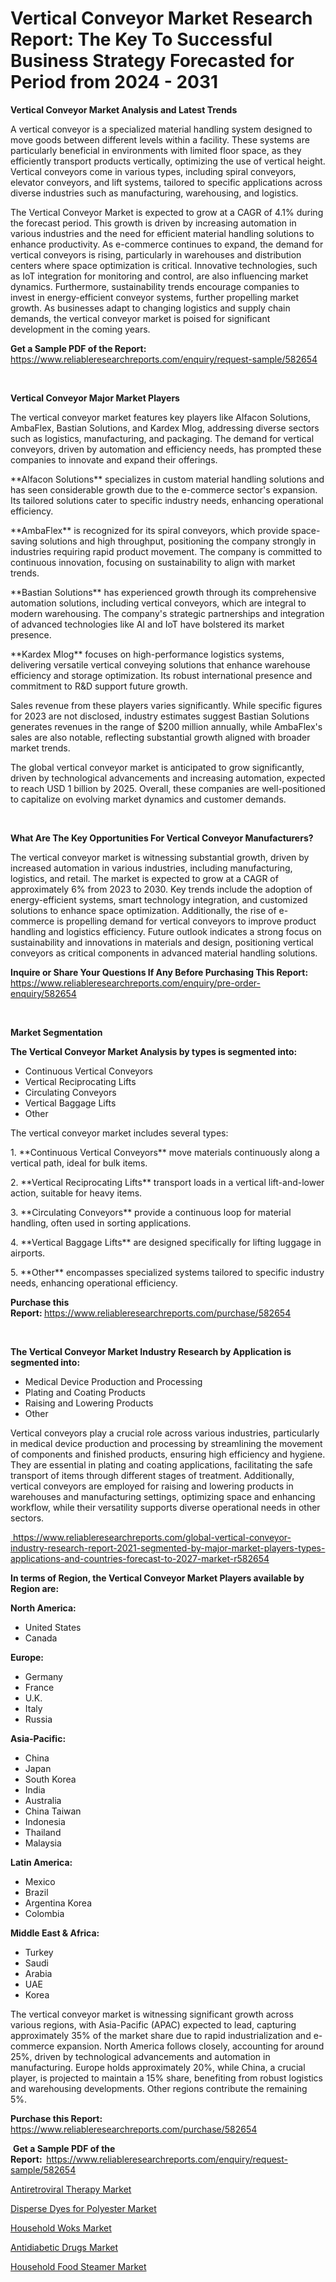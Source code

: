 <p><h1>Vertical Conveyor Market Research Report: The Key To Successful Business Strategy Forecasted for Period from 2024 - 2031</h1></p><p><strong>Vertical Conveyor Market Analysis and Latest Trends</strong></p>
<p><p>A vertical conveyor is a specialized material handling system designed to move goods between different levels within a facility. These systems are particularly beneficial in environments with limited floor space, as they efficiently transport products vertically, optimizing the use of vertical height. Vertical conveyors come in various types, including spiral conveyors, elevator conveyors, and lift systems, tailored to specific applications across diverse industries such as manufacturing, warehousing, and logistics.</p><p>The Vertical Conveyor Market is expected to grow at a CAGR of 4.1% during the forecast period. This growth is driven by increasing automation in various industries and the need for efficient material handling solutions to enhance productivity. As e-commerce continues to expand, the demand for vertical conveyors is rising, particularly in warehouses and distribution centers where space optimization is critical. Innovative technologies, such as IoT integration for monitoring and control, are also influencing market dynamics. Furthermore, sustainability trends encourage companies to invest in energy-efficient conveyor systems, further propelling market growth. As businesses adapt to changing logistics and supply chain demands, the vertical conveyor market is poised for significant development in the coming years.</p></p>
<p><strong>Get a Sample PDF of the Report:&nbsp;</strong> <a href="https://www.reliableresearchreports.com/enquiry/request-sample/582654?utm_campaign=115&utm_medium=2&utm_source=Github&utm_content=ia&utm_term=27092024&utm_id=vertical-conveyor">https://www.reliableresearchreports.com/enquiry/request-sample/582654</a></p>
<p>&nbsp;</p>
<p><strong>Vertical Conveyor Major Market Players</strong></p>
<p><p>The vertical conveyor market features key players like Alfacon Solutions, AmbaFlex, Bastian Solutions, and Kardex Mlog, addressing diverse sectors such as logistics, manufacturing, and packaging. The demand for vertical conveyors, driven by automation and efficiency needs, has prompted these companies to innovate and expand their offerings.</p><p>**Alfacon Solutions** specializes in custom material handling solutions and has seen considerable growth due to the e-commerce sector's expansion. Its tailored solutions cater to specific industry needs, enhancing operational efficiency.</p><p>**AmbaFlex** is recognized for its spiral conveyors, which provide space-saving solutions and high throughput, positioning the company strongly in industries requiring rapid product movement. The company is committed to continuous innovation, focusing on sustainability to align with market trends.</p><p>**Bastian Solutions** has experienced growth through its comprehensive automation solutions, including vertical conveyors, which are integral to modern warehousing. The company's strategic partnerships and integration of advanced technologies like AI and IoT have bolstered its market presence.</p><p>**Kardex Mlog** focuses on high-performance logistics systems, delivering versatile vertical conveying solutions that enhance warehouse efficiency and storage optimization. Its robust international presence and commitment to R&D support future growth.</p><p>Sales revenue from these players varies significantly. While specific figures for 2023 are not disclosed, industry estimates suggest Bastian Solutions generates revenues in the range of $200 million annually, while AmbaFlex's sales are also notable, reflecting substantial growth aligned with broader market trends.</p><p>The global vertical conveyor market is anticipated to grow significantly, driven by technological advancements and increasing automation, expected to reach USD 1 billion by 2025. Overall, these companies are well-positioned to capitalize on evolving market dynamics and customer demands.</p></p>
<p>&nbsp;</p>
<p><strong>What Are The Key Opportunities For Vertical Conveyor Manufacturers?</strong></p>
<p><p>The vertical conveyor market is witnessing substantial growth, driven by increased automation in various industries, including manufacturing, logistics, and retail. The market is expected to grow at a CAGR of approximately 6% from 2023 to 2030. Key trends include the adoption of energy-efficient systems, smart technology integration, and customized solutions to enhance space optimization. Additionally, the rise of e-commerce is propelling demand for vertical conveyors to improve product handling and logistics efficiency. Future outlook indicates a strong focus on sustainability and innovations in materials and design, positioning vertical conveyors as critical components in advanced material handling solutions.</p></p>
<p><strong>Inquire or Share Your Questions If Any Before Purchasing This Report:</strong> <a href="https://www.reliableresearchreports.com/enquiry/pre-order-enquiry/582654?utm_campaign=115&utm_medium=2&utm_source=Github&utm_content=ia&utm_term=27092024&utm_id=vertical-conveyor">https://www.reliableresearchreports.com/enquiry/pre-order-enquiry/582654</a></p>
<p>&nbsp;</p>
<p><strong>Market Segmentation</strong></p>
<p><strong>The Vertical Conveyor Market Analysis by types is segmented into:</strong></p>
<p><ul><li>Continuous Vertical Conveyors</li><li>Vertical Reciprocating Lifts</li><li>Circulating Conveyors</li><li>Vertical Baggage Lifts</li><li>Other</li></ul></p>
<p><p>The vertical conveyor market includes several types: </p><p>1. **Continuous Vertical Conveyors** move materials continuously along a vertical path, ideal for bulk items. </p><p>2. **Vertical Reciprocating Lifts** transport loads in a vertical lift-and-lower action, suitable for heavy items. </p><p>3. **Circulating Conveyors** provide a continuous loop for material handling, often used in sorting applications. </p><p>4. **Vertical Baggage Lifts** are designed specifically for lifting luggage in airports. </p><p>5. **Other** encompasses specialized systems tailored to specific industry needs, enhancing operational efficiency.</p></p>
<p><strong>Purchase this Report:&nbsp;</strong><a href="https://www.reliableresearchreports.com/purchase/582654?utm_campaign=115&utm_medium=2&utm_source=Github&utm_content=ia&utm_term=27092024&utm_id=vertical-conveyor">https://www.reliableresearchreports.com/purchase/582654</a></p>
<p>&nbsp;</p>
<p><strong>The Vertical Conveyor Market Industry Research by Application is segmented into:</strong></p>
<p><ul><li>Medical Device Production and Processing</li><li>Plating and Coating Products</li><li>Raising and Lowering Products</li><li>Other</li></ul></p>
<p><p>Vertical conveyors play a crucial role across various industries, particularly in medical device production and processing by streamlining the movement of components and finished products, ensuring high efficiency and hygiene. They are essential in plating and coating applications, facilitating the safe transport of items through different stages of treatment. Additionally, vertical conveyors are employed for raising and lowering products in warehouses and manufacturing settings, optimizing space and enhancing workflow, while their versatility supports diverse operational needs in other sectors.</p></p>
<p><a href="https://www.reliableresearchreports.com/global-vertical-conveyor-industry-research-report-2021-segmented-by-major-market-players-types-applications-and-countries-forecast-to-2027-market-r582654?utm_campaign=115&utm_medium=2&utm_source=Github&utm_content=ia&utm_term=27092024&utm_id=vertical-conveyor">&nbsp;https://www.reliableresearchreports.com/global-vertical-conveyor-industry-research-report-2021-segmented-by-major-market-players-types-applications-and-countries-forecast-to-2027-market-r582654</a></p>
<p><strong>In terms of Region, the Vertical Conveyor Market Players available by Region are:</strong></p>
<p>
    <p> <strong> North America: </strong>
        <ul>
            <li>United States</li>
            <li>Canada</li>
        </ul>
        </p> 
    <p> <strong> Europe: </strong>
        <ul>
            <li>Germany</li>
            <li>France</li>
            <li>U.K.</li>
            <li>Italy</li>
            <li>Russia</li>
        </ul>
        </p> 
    <p> <strong> Asia-Pacific: </strong>
        <ul>
            <li>China</li>
            <li>Japan</li>
            <li>South Korea</li>
            <li>India</li>
            <li>Australia</li>
            <li>China Taiwan</li>
            <li>Indonesia</li>
            <li>Thailand</li>
            <li>Malaysia</li>
        </ul>
        </p> 
    <p> <strong> Latin America: </strong>
        <ul>
            <li>Mexico</li>
            <li>Brazil</li>
            <li>Argentina Korea</li>
            <li>Colombia</li>
        </ul>
        </p> 
    <p> <strong> Middle East & Africa: </strong>
        <ul>
            <li>Turkey</li>
            <li>Saudi</li>
            <li>Arabia</li>
            <li>UAE</li>
            <li>Korea</li>
        </ul>
    </p>
    </p>
<p><p>The vertical conveyor market is witnessing significant growth across various regions, with Asia-Pacific (APAC) expected to lead, capturing approximately 35% of the market share due to rapid industrialization and e-commerce expansion. North America follows closely, accounting for around 25%, driven by technological advancements and automation in manufacturing. Europe holds approximately 20%, while China, a crucial player, is projected to maintain a 15% share, benefiting from robust logistics and warehousing developments. Other regions contribute the remaining 5%.</p></p>
<p><strong>Purchase this Report: </strong><a href="https://www.reliableresearchreports.com/purchase/582654?utm_campaign=115&utm_medium=2&utm_source=Github&utm_content=ia&utm_term=27092024&utm_id=vertical-conveyor">https://www.reliableresearchreports.com/purchase/582654</a></p>
<p>&nbsp;<strong>Get a Sample PDF of the Report:&nbsp;&nbsp;</strong><a href="https://www.reliableresearchreports.com/enquiry/request-sample/582654?utm_campaign=115&utm_medium=2&utm_source=Github&utm_content=ia&utm_term=27092024&utm_id=vertical-conveyor">https://www.reliableresearchreports.com/enquiry/request-sample/582654</a></p>
<p><strong></strong></p>
<p><p><a href="https://github.com/CordonaCindy/Market-Research-Report-List-1/blob/main/antiretroviral-therapy-market.md?utm_campaign=115&utm_medium=2&utm_source=Github&utm_content=ia&utm_term=27092024&utm_id=vertical-conveyor">Antiretroviral Therapy Market</a></p><p><a href="https://www.linkedin.com/pulse/disperse-dyes-polyester-market-outlook-share-analysis-growth-mehrc?utm_campaign=115&utm_medium=2&utm_source=Github&utm_content=ia&utm_term=27092024&utm_id=vertical-conveyor">Disperse Dyes for Polyester Market</a></p><p><a href="https://issuu.com/reportprime-2/docs/household-woks-market-size-2030.ppt_54a1be476e8fdb?utm_campaign=115&utm_medium=2&utm_source=Github&utm_content=ia&utm_term=27092024&utm_id=vertical-conveyor">Household Woks Market</a></p><p><a href="https://github.com/BesaLoshi2000/Market-Research-Report-List-1/blob/main/antidiabetic-drugs-market.md?utm_campaign=115&utm_medium=2&utm_source=Github&utm_content=ia&utm_term=27092024&utm_id=vertical-conveyor">Antidiabetic Drugs Market</a></p><p><a href="https://issuu.com/reportprime-2/docs/household-food-steamer-market-size-_d21e058aad71e5?utm_campaign=115&utm_medium=2&utm_source=Github&utm_content=ia&utm_term=27092024&utm_id=vertical-conveyor">Household Food Steamer Market</a></p></p>